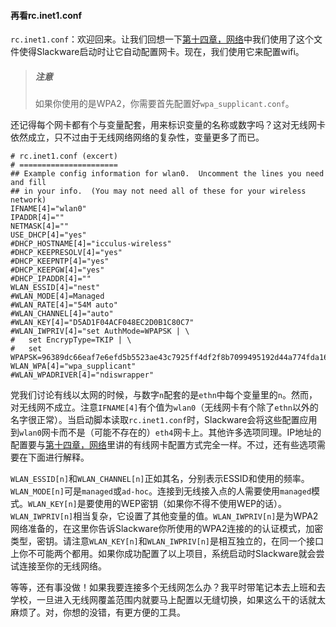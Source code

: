 #### 再看rc.inet1.conf

`rc.inet1.conf`：欢迎回来。让我们回想一下[第十四章，网络](../../chapter_14/README.md)中我们使用了这个文件使得Slackware启动时让它自动配置网卡。现在，我们使用它来配置wifi。

> ##### 注意
>
> 如果你使用的是WPA2，你需要首先配置好`wpa_supplicant.conf`。

还记得每个网卡都有个与变量配套，用来标识变量的名称或数字吗？这对无线网卡依然成立，只不过由于无线网络网络的复杂性，变量更多了而已。

```fundamental
# rc.inet1.conf (excert)
# ======================
## Example config information for wlan0.  Uncomment the lines you need and fill
## in your info.  (You may not need all of these for your wireless network)
IFNAME[4]="wlan0"
IPADDR[4]=""
NETMASK[4]=""
USE_DHCP[4]="yes"
#DHCP_HOSTNAME[4]="icculus-wireless"
#DHCP_KEEPRESOLV[4]="yes"
#DHCP_KEEPNTP[4]="yes"
#DHCP_KEEPGW[4]="yes"
#DHCP_IPADDR[4]=""
WLAN_ESSID[4]="nest"
#WLAN_MODE[4]=Managed
#WLAN_RATE[4]="54M auto"
#WLAN_CHANNEL[4]="auto"
#WLAN_KEY[4]="D5AD1F04ACF048EC2D0B1C80C7"
#WLAN_IWPRIV[4]="set AuthMode=WPAPSK | \
#   set EncrypType=TKIP | \
#   set WPAPSK=96389dc66eaf7e6efd5b5523ae43c7925ff4df2f8b7099495192d44a774fda16"
WLAN_WPA[4]="wpa_supplicant"
#WLAN_WPADRIVER[4]="ndiswrapper"
```

党我们讨论有线以太网的时候，与数字`n`配套的是`ethn`中每个变量里的`n`。然而，对无线网不成立。注意`IFNAME[4]`有个值为`wlan0`（无线网卡有个除了`ethn`以外的名字很正常）。当启动脚本读取`rc.inet1.conf`时，Slackware会将这些配置应用到`wlan0`网卡而不是（可能不存在的）`eth4`网卡上。其他许多选项同理。IP地址的配置要与[第十四章，网络](../../chapter_14/README.md)里讲的有线网卡配置方式完全一样。不过，还有些选项需要在下面进行解释。

`WLAN_ESSID[n]`和`WLAN_CHANNEL[n]`正如其名，分别表示ESSID和使用的频率。`WLAN_MODE[n]`可是`managed`或`ad-hoc`。连接到无线接入点的人需要使用`managed`模式。`WLAN_KEY[n]`是要使用的WEP密钥（如果你不得不使用WEP的话）。`WLAN_IWPRIV[n]`相当复杂，它设置了其他变量的值。`WLAN_IWPRIV[n]`是为WPA2网络准备的，在这里你告诉Slackware你所使用的WPA2连接的的认证模式，加密类型，密钥。请注意`WLAN_KEY[n]`和`WLAN_IWPRIV[n]`是相互独立的，在同一个接口上你不可能两个都用。如果你成功配置了以上项目，系统启动时Slackware就会尝试连接至你的无线网络。

等等，还有事没做！如果我要连接多个无线网怎么办？我平时带笔记本去上班和去学校，一旦进入无线网覆盖范围内就要马上配置以无缝切换，如果这么干的话就太麻烦了。对，你想的没错，有更方便的工具。

